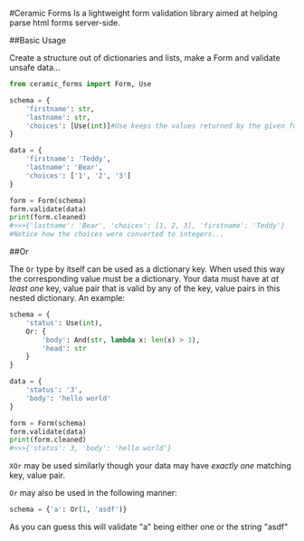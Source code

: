 #Ceramic Forms
Is a lightweight form validation library aimed at helping parse html forms server-side.

##Basic Usage

Create a structure out of dictionaries and lists, make a Form and validate unsafe data...
```python
from ceramic_forms import Form, Use

schema = {
    'firstname': str,
    'lastname': str,
    'choices': [Use(int)]#Use keeps the values returned by the given function.
}

data = {
    'firstname': 'Teddy',
    'lastname': 'Bear',
    'choices': ['1', '2', '3']
}

form = Form(schema)
form.validate(data)
print(form.cleaned)
#>>>{'lastname': 'Bear', 'choices': [1, 2, 3], 'firstname': 'Teddy'}
#Notice how the choices were converted to integers...
```

##Or

The `Or` type by itself can be used as a dictionary key. When used this way the corresponding value must be a dictionary.
Your data must have at *at least one* key, value pair that is valid by any of the key, value pairs in
this nested dictionary. An example:

```python
schema = {
    'status': Use(int),
    Or: {
        'body': And(str, lambda x: len(x) > 3),
        'head': str
    }
}

data = {
    'status': '3',
    'body': 'hello world'
}

form = Form(schema)
form.validate(data)
print(form.cleaned)
#>>>{'status': 3, 'body': 'hello world'}
```

`XOr` may be used similarly though your data may have *exactly one* matching key, value pair.

`Or` may also be used in the following manner:

```python
schema = {'a': Or(1, 'asdf')}
```

As you can guess this will validate "a" being either one or the string "asdf"
